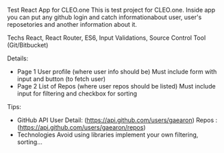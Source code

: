 Test React App for CLEO.one
This is test project for CLEO.one. Inside app you can put any github login and catch
informationabout user, user's reposetories and another information about it.
  
Techs
React, React Router, ES6, Input Validations, Source Control Tool (Git/Bitbucket)

Details:

- Page 1
  User profile (where user info should be)
  Must include form with input and button (to fetch user)
- Page 2
  List of Repos (where user repos should be listed)
  Must include input for filtering and checkbox for sorting

Tips:

- GitHub API
  User Detail: (https://api.github.com/users/gaearon)
  Repos : (https://api.github.com/users/gaearon/repos)
- Technologies
  Avoid using libraries implement your own filtering, sorting...
